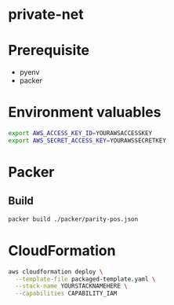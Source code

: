 # private-net

# Prerequisite
- pyenv
- packer

# Environment valuables
```bash
export AWS_ACCESS_KEY_ID=YOURAWSACCESSKEY
export AWS_SECRET_ACCESS_KEY=YOURAWSSECRETKEY
``` 

# Packer

## Build
```bash
packer build ./packer/parity-pos.json
```

# CloudFormation
```bash
aws cloudformation deploy \
  --template-file packaged-template.yaml \
  --stack-name YOURSTACKNAMEHERE \
  --capabilities CAPABILITY_IAM
```
